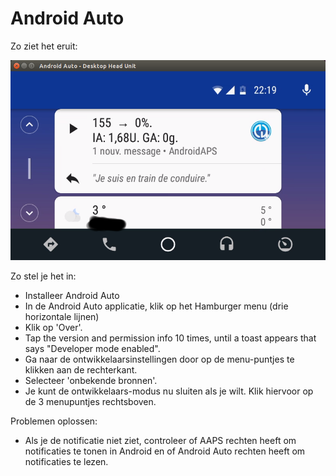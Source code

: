# Android Auto

Zo ziet het eruit:

![Screenshot 1](../images/Android-auto1.png)

Zo stel je het in:

* Installeer Android Auto
* In de Android Auto applicatie, klik op het Hamburger menu (drie horizontale lijnen)
* Klik op 'Over'.
* Tap the version and permission info 10 times, until a toast appears that says "Developer mode enabled".
* Ga naar de ontwikkelaarsinstellingen door op de menu-puntjes te klikken aan de rechterkant.
* Selecteer 'onbekende bronnen'.
* Je kunt de ontwikkelaars-modus nu sluiten als je wilt. Klik hiervoor op de 3 menupuntjes rechtsboven.

Problemen oplossen:

* Als je de notificatie niet ziet, controleer of AAPS rechten heeft om notificaties te tonen in Android en of Android Auto rechten heeft om notificaties te lezen.